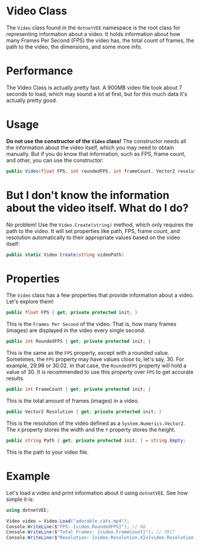 # Video Class
The `Video` class found in the `dotnetVEE` namespace is the root class for representing information about a video. It holds information about how many Frames Per Second (FPS) the video has, the total count of frames, the path to the video, the dimensions, and some more info.

# Performance
The Video Class is actually pretty fast. A 900MB video file took about 7 seconds to load, which may sound a lot at first, but for this much data it's actually pretty good.

# Usage
**Do not use the constructor of the `Video` class!** The constructor needs all the information about the video itself, which you may need to obtain manually. But if you do know that information, such as FPS, frame count, and other, you can use the constructor:
```cs
public Video(float FPS, int roundedFPS, int frameCount, Vector2 resolution, string path)
```

# But I don't know the information about the video itself. What do I do?
No problem! Use the `Video.Create(string)` method, which only requires the path to the video. It will set properties like path, FPS, frame count, and resolution automatically to their appropriate values based on the video itself:
```cs
public static Video Create(string videoPath)
```

# Properties
The `Video` class has a few properties that provide information about a video. Let's explore them!

```cs
public float FPS { get; private protected init; }
```
This is the `Frames Per Second` of the video. That is, how many frames (images) are displayed in the video every single second.

```cs
public int RoundedFPS { get; private protected init; }
```
This is the same as the `FPS` property, except with a rounded value. Sometimes, the `FPS` property may have values *close* to, let's say, 30. For example, 29.96 or 30.02. In that case, the `RoundedFPS` property will hold a value of 30. It is recommended to use this property over `FPS` to get accurate results.

```cs
public int FrameCount { get; private protected init; }
```
This is the total amount of frames (images) in a video.

```cs
public Vector2 Resolution { get; private protected init; }
```
This is the resolution of the video defined as a `System.Numerics.Vector2`. The `X` property stores the width and the `Y` property stores the height.

```cs
public string Path { get; private protected init; } = string.Empty;
```
This is the path to your video file.

# Example
Let's load a video and print information about it using `dotnetVEE`. See how simple it is:
```cs
using dotnetVEE;

Video video = Video.Load("adorable_cats.mp4");
Console.WriteLine($"FPS: {video.RoundedFPS}"); // 60
Console.WriteLine($"Total Frames: {video.FrameCount}"); // 3917
Console.WriteLine($"Resolution: {video.Resolution.X}x{video.Resolution.Y}"); // 1920x1080
```

